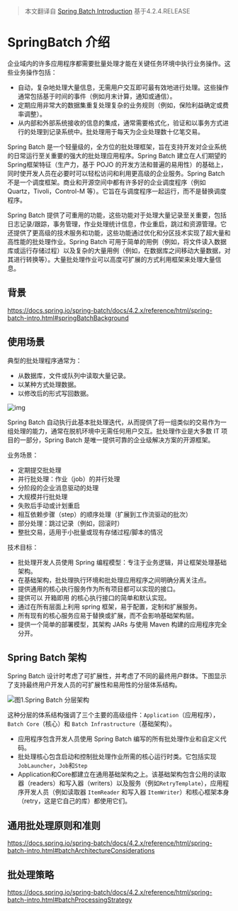 > 本文翻译自 [Spring Batch Introduction](https://docs.spring.io/spring-batch/docs/4.2.x/reference/html/spring-batch-intro.html#spring-batch-intro) 基于4.2.4.RELEASE

# SpringBatch 介绍

企业域内的许多应用程序都需要批量处理才能在关键任务环境中执行业务操作。这些业务操作包括：

- 自动，复杂地处理大量信息，无需用户交互即可最有效地进行处理。这些操作通常包括基于时间的事件（例如月末计算，通知或通信）。
- 定期应用非常大的数据集重复处理复杂的业务规则（例如，保险利益确定或费率调整）。
- 从内部和外部系统接收的信息的集成，通常需要格式化，验证和以事务方式进行的处理到记录系统中。批处理用于每天为企业处理数十亿笔交易。

Spring Batch 是一个轻量级的，全方位的批处理框架，旨在支持开发对企业系统的日常运行至关重要的强大的批处理应用程序。Spring Batch 建立在人们期望的Spring框架特征（生产力，基于 POJO 的开发方法和普遍的易用性）的基础上，同时使开发人员在必要时可以轻松访问和利用更高级的企业服务。Spring Batch 不是一个调度框架。商业和开源空间中都有许多好的企业调度程序（例如 Quartz，Tivoli，Control-M 等）。它旨在与调度程序一起运行，而不是替换调度程序。

Spring Batch 提供了可重用的功能，这些功能对于处理大量记录至关重要，包括日志记录/跟踪，事务管理，作业处理统计信息，作业重启，跳过和资源管理。它还提供了更高级的技术服务和功能，这些功能通过优化和分区技术实现了超大量和高性能的批处理作业。Spring Batch 可用于简单的用例（例如，将文件读入数据库或运行存储过程）以及复杂的大量用例（例如，在数据库之间移动大量数据，对其进行转换等）。大量批处理作业可以高度可扩展的方式利用框架来处理大量信息。

## 背景

https://docs.spring.io/spring-batch/docs/4.2.x/reference/html/spring-batch-intro.html#springBatchBackground

## 使用场景

典型的批处理程序通常为：

- 从数据库，文件或队列中读取大量记录。
- 以某种方式处理数据。
- 以修改后的形式写回数据。

![img](https://gitee.com/Ep_tassel/typora-image/raw/master/typora/20190109164353485.png)

Spring Batch 自动执行此基本批处理迭代，从而提供了将一组类似的交易作为一组处理的能力，通常在脱机环境中无需任何用户交互。批处理作业是大多数 IT 项目的一部分，Spring Batch 是唯一提供可靠的企业级解决方案的开源框架。

业务场景：

- 定期提交批处理
- 并行批处理：作业（job）的并行处理
- 分阶段的企业消息驱动的处理
- 大规模并行批处理
- 失败后手动或计划重启
- 相互依赖步骤（step）的顺序处理（扩展到工作流驱动的批次）
- 部分处理：跳过记录（例如，回滚时）
- 整批交易，适用于小批量或现有存储过程/脚本的情况

技术目标：

- 批处理开发人员使用 Spring 编程模型：专注于业务逻辑，并让框架处理基础架构。
- 在基础架构，批处理执行环境和批处理应用程序之间明确分离关注点。
- 提供通用的核心执行服务作为所有项目都可以实现的接口。
- 提供可以 开箱即用 的核心执行接口的简单和默认实现。
- 通过在所有层面上利用 spring 框架，易于配置，定制和扩展服务。
- 所有现有的核心服务应易于替换或扩展，而不会影响基础架构层。
- 提供一个简单的部署模型，其架构 JARs 与使用 Maven 构建的应用程序完全分开。

## Spring Batch 架构

Spring Batch 设计时考虑了可扩展性，并考虑了不同的最终用户群体。下图显示了支持最终用户开发人员的可扩展性和易用性的分层体系结构。

![图1.Spring Batch 分层架构](https://gitee.com/Ep_tassel/typora-image/raw/master/typora/spring-batch-layers.png)

这种分层的体系结构强调了三个主要的高级组件：`Application`（应用程序），`Batch Core`（核心）和 `Batch Infrastructure`（基础架构）。

- 应用程序包含开发人员使用 Spring Batch 编写的所有批处理作业和自定义代码。
- 批处理核心包含启动和控制批处理作业所需的核心运行时类。它包括实现 `JobLauncher`，`Job`和`Step`
- Application和Core都建立在通用基础架构之上。该基础架构包含公用的读取器（readers）和写入器（writers）以及服务（例如`RetryTemplate`），应用程序开发人员（例如读取器 `ItemReader` 和写入器  `ItemWriter`）和核心框架本身（retry，这是它自己的库）都使用它们。

## 通用批处理原则和准则

https://docs.spring.io/spring-batch/docs/4.2.x/reference/html/spring-batch-intro.html#batchArchitectureConsiderations

## 批处理策略

https://docs.spring.io/spring-batch/docs/4.2.x/reference/html/spring-batch-intro.html#batchProcessingStrategy










































